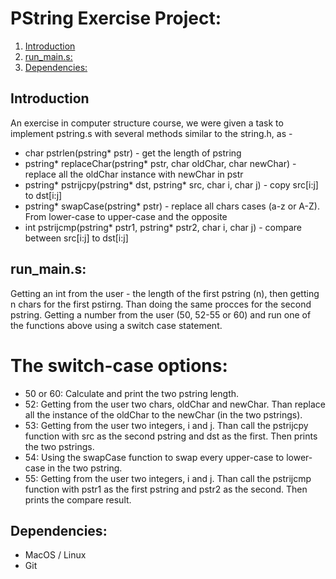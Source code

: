 # PString Exercise Project:  
1. [Introduction](#introduction)  
2. [run_main.s:](#run_main.s)  
3. [Dependencies:](#dependencies)

## Introduction
An exercise in computer structure course, we were given a task to implement pstring.s with several methods similar to the string.h, as -

* char pstrlen(pstring* pstr) - get the length of pstring
* pstring* replaceChar(pstring* pstr, char oldChar, char newChar) - replace all the oldChar instance with newChar in pstr
* pstring* pstrijcpy(pstring* dst, pstring* src, char i, char j) - copy src[i:j] to dst[i:j]
* pstring* swapCase(pstring* pstr) - replace all chars cases (a-z or A-Z). From lower-case to upper-case and the opposite
* int pstrijcmp(pstring* pstr1, pstring* pstr2, char i, char j) - compare between src[i:j] to dst[i:j]

## run_main.s:
Getting an int from the user - the length of the first pstring (n), then getting n chars for the first pstirng. Than doing the same procces for the second pstring. Getting a number from the user (50, 52-55 or 60) and run one of the functions above using a switch case statement.
# The switch-case options:
* 50 or 60:
Calculate and print the two pstring length.
* 52:
Getting from the user two chars, oldChar and newChar. Than replace all the instance of the oldChar to the newChar (in the two pstrings).
* 53:
Getting from the user two integers, i and j. Than call the pstrijcpy function with src as the second pstring and dst as the first. Then prints the two pstrings.
* 54:
Using the swapCase function to swap every upper-case to lower-case in the two pstring.
* 55:
Getting from the user two integers, i and j. Than call the pstrijcmp function with pstr1 as the first pstring and pstr2 as the second. Then prints the compare result.

## Dependencies:
* MacOS / Linux
* Git

